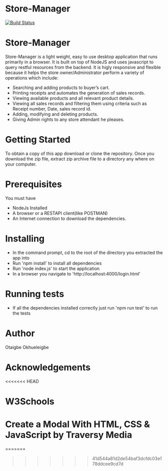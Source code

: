# Store-Manager
[![Build Status](https://travis-ci.org/otaigbe/store-manager-clean-.svg?branch=develop)](https://travis-ci.org/otaigbe/store-manager-clean-)
# Store-Manager
Store-Manager is a light weight, easy to use desktop application that runs primarily in a browser. It is built on top of NodeJS and uses javascript to query restful resources from the backend. It is higly responsive and flexible because it helps the store owner/Administrator perform a variety of operations which include:
* Searching and adding products to buyer’s cart.
* Printing receipts and automates the generation of sales records. 
* Viewing available products and all relevant product details.
* Viewing all sales records and filtering them using criteria such as Receipt number,
Date, sales record id.
* Adding, modifying and deleting products.
* Giving Admin rights to any store attendant he pleases.

# Getting Started
To obtain a copy of this app download or clone the repository. Once you download the zip file, extract zip archive file to a directory any where on your computer.

# Prerequisites
You must have 
* NodeJs Installed
* A browser or a RESTAPI client(like POSTMAN)
* An Internet connection to download the dependencies.

# Installing
* In the command prompt, cd to the root of the directory you extracted the app into
* Run 'npm install' to install all dependencies
* Run 'node index.js' to start the application
* In a browser you navigate to 'http://localhost:4000/login.html'

# Running tests
* If all the dependencies installed correctly just run 'npm run test' to run the tests

# Author
Otaigbe Okhueleigbe

# Acknowledgements
<<<<<<< HEAD
# W3Schools
# Create a Modal With HTML, CSS & JavaScript  by Traversy Media
=======
>>>>>>> 41d544a81d2de54baf3dcfdc03e178ddcee9cd7d
